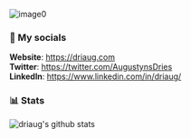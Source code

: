 ![image0](https://user-images.githubusercontent.com/7780269/57891608-3e096d00-7851-11e9-8e6c-6f58534ba3f5.png)

### 🔗 My socials
**Website**: https://driaug.com <br/>
**Twitter**: https://twitter.com/AugustynsDries <br/>
**LinkedIn**: https://www.linkedin.com/in/driaug/

### 📊 Stats
![driaug's github stats](https://github-readme-stats.vercel.app/api/wakatime?username=driaug)
